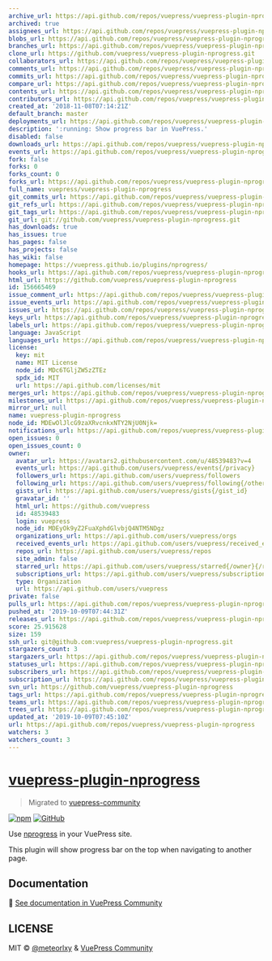 ```yaml
---
archive_url: https://api.github.com/repos/vuepress/vuepress-plugin-nprogress/{archive_format}{/ref}
archived: true
assignees_url: https://api.github.com/repos/vuepress/vuepress-plugin-nprogress/assignees{/user}
blobs_url: https://api.github.com/repos/vuepress/vuepress-plugin-nprogress/git/blobs{/sha}
branches_url: https://api.github.com/repos/vuepress/vuepress-plugin-nprogress/branches{/branch}
clone_url: https://github.com/vuepress/vuepress-plugin-nprogress.git
collaborators_url: https://api.github.com/repos/vuepress/vuepress-plugin-nprogress/collaborators{/collaborator}
comments_url: https://api.github.com/repos/vuepress/vuepress-plugin-nprogress/comments{/number}
commits_url: https://api.github.com/repos/vuepress/vuepress-plugin-nprogress/commits{/sha}
compare_url: https://api.github.com/repos/vuepress/vuepress-plugin-nprogress/compare/{base}...{head}
contents_url: https://api.github.com/repos/vuepress/vuepress-plugin-nprogress/contents/{+path}
contributors_url: https://api.github.com/repos/vuepress/vuepress-plugin-nprogress/contributors
created_at: '2018-11-08T07:14:21Z'
default_branch: master
deployments_url: https://api.github.com/repos/vuepress/vuepress-plugin-nprogress/deployments
description: ':running: Show progress bar in VuePress.'
disabled: false
downloads_url: https://api.github.com/repos/vuepress/vuepress-plugin-nprogress/downloads
events_url: https://api.github.com/repos/vuepress/vuepress-plugin-nprogress/events
fork: false
forks: 0
forks_count: 0
forks_url: https://api.github.com/repos/vuepress/vuepress-plugin-nprogress/forks
full_name: vuepress/vuepress-plugin-nprogress
git_commits_url: https://api.github.com/repos/vuepress/vuepress-plugin-nprogress/git/commits{/sha}
git_refs_url: https://api.github.com/repos/vuepress/vuepress-plugin-nprogress/git/refs{/sha}
git_tags_url: https://api.github.com/repos/vuepress/vuepress-plugin-nprogress/git/tags{/sha}
git_url: git://github.com/vuepress/vuepress-plugin-nprogress.git
has_downloads: true
has_issues: true
has_pages: false
has_projects: false
has_wiki: false
homepage: https://vuepress.github.io/plugins/nprogress/
hooks_url: https://api.github.com/repos/vuepress/vuepress-plugin-nprogress/hooks
html_url: https://github.com/vuepress/vuepress-plugin-nprogress
id: 156665469
issue_comment_url: https://api.github.com/repos/vuepress/vuepress-plugin-nprogress/issues/comments{/number}
issue_events_url: https://api.github.com/repos/vuepress/vuepress-plugin-nprogress/issues/events{/number}
issues_url: https://api.github.com/repos/vuepress/vuepress-plugin-nprogress/issues{/number}
keys_url: https://api.github.com/repos/vuepress/vuepress-plugin-nprogress/keys{/key_id}
labels_url: https://api.github.com/repos/vuepress/vuepress-plugin-nprogress/labels{/name}
language: JavaScript
languages_url: https://api.github.com/repos/vuepress/vuepress-plugin-nprogress/languages
license:
  key: mit
  name: MIT License
  node_id: MDc6TGljZW5zZTEz
  spdx_id: MIT
  url: https://api.github.com/licenses/mit
merges_url: https://api.github.com/repos/vuepress/vuepress-plugin-nprogress/merges
milestones_url: https://api.github.com/repos/vuepress/vuepress-plugin-nprogress/milestones{/number}
mirror_url: null
name: vuepress-plugin-nprogress
node_id: MDEwOlJlcG9zaXRvcnkxNTY2NjU0Njk=
notifications_url: https://api.github.com/repos/vuepress/vuepress-plugin-nprogress/notifications{?since,all,participating}
open_issues: 0
open_issues_count: 0
owner:
  avatar_url: https://avatars2.githubusercontent.com/u/48539483?v=4
  events_url: https://api.github.com/users/vuepress/events{/privacy}
  followers_url: https://api.github.com/users/vuepress/followers
  following_url: https://api.github.com/users/vuepress/following{/other_user}
  gists_url: https://api.github.com/users/vuepress/gists{/gist_id}
  gravatar_id: ''
  html_url: https://github.com/vuepress
  id: 48539483
  login: vuepress
  node_id: MDEyOk9yZ2FuaXphdGlvbjQ4NTM5NDgz
  organizations_url: https://api.github.com/users/vuepress/orgs
  received_events_url: https://api.github.com/users/vuepress/received_events
  repos_url: https://api.github.com/users/vuepress/repos
  site_admin: false
  starred_url: https://api.github.com/users/vuepress/starred{/owner}{/repo}
  subscriptions_url: https://api.github.com/users/vuepress/subscriptions
  type: Organization
  url: https://api.github.com/users/vuepress
private: false
pulls_url: https://api.github.com/repos/vuepress/vuepress-plugin-nprogress/pulls{/number}
pushed_at: '2019-10-09T07:44:31Z'
releases_url: https://api.github.com/repos/vuepress/vuepress-plugin-nprogress/releases{/id}
score: 25.915628
size: 159
ssh_url: git@github.com:vuepress/vuepress-plugin-nprogress.git
stargazers_count: 3
stargazers_url: https://api.github.com/repos/vuepress/vuepress-plugin-nprogress/stargazers
statuses_url: https://api.github.com/repos/vuepress/vuepress-plugin-nprogress/statuses/{sha}
subscribers_url: https://api.github.com/repos/vuepress/vuepress-plugin-nprogress/subscribers
subscription_url: https://api.github.com/repos/vuepress/vuepress-plugin-nprogress/subscription
svn_url: https://github.com/vuepress/vuepress-plugin-nprogress
tags_url: https://api.github.com/repos/vuepress/vuepress-plugin-nprogress/tags
teams_url: https://api.github.com/repos/vuepress/vuepress-plugin-nprogress/teams
trees_url: https://api.github.com/repos/vuepress/vuepress-plugin-nprogress/git/trees{/sha}
updated_at: '2019-10-09T07:45:10Z'
url: https://api.github.com/repos/vuepress/vuepress-plugin-nprogress
watchers: 3
watchers_count: 3
---
```


# [vuepress-plugin-nprogress](https://vuepress.github.io/plugins/nprogress.html)

> Migrated to [vuepress-community](https://github.com/vuepress/vuepress-community)

[![npm](https://img.shields.io/npm/v/vuepress-plugin-nprogress.svg)](https://www.npmjs.com/package/vuepress-plugin-nprogress)
[![GitHub](https://img.shields.io/github/license/vuepress/vuepress-plugin-nprogress.svg)](https://github.com/vuepress/vuepress-plugin-nprogress/blob/master/LICENSE)

Use [nprogress](https://github.com/rstacruz/nprogress) in your VuePress site.

This plugin will show progress bar on the top when navigating to another page.

## Documentation

:book: [See documentation in VuePress Community](https://vuepress.github.io/plugins/nprogress.html)

## LICENSE

MIT &copy; [@meteorlxy](https://github.com/meteorlxy) & [VuePress Community](https://github.com/vuepress)
